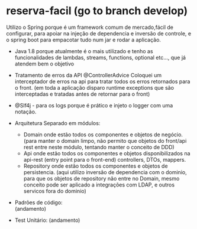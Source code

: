 # reserva-facil (go to branch develop)

Utilizo o Spring porque é um framework comum de mercado,fácil de configurar, para apoiar na injeção de dependencia e inversão de controle, e o spring boot para empacotar tudo num jar e rodar a aplicação.

- Java 1.8 porque atualmente é o mais utilizado e tenho as funcionalidades de lambdas, streams, functions, optional etc..., que já atendem bem o objetivo

- Tratamento de erros da API @ControllerAdvice
Coloquei um interceptador de erros na api para tratar todos os erros retornados para o front. (em toda a aplicação disparo runtime exceptions que são interceptadas e tratadas antes de retornar para o front)

- @Slf4j - para os logs porque é prático e injeto o logger com uma notação.

- Arquitetura
  Separado em módulos:
    - Domain onde estão todos os componentes e objetos de negócio. (para manter o domain limpo, não permito que objetos do front/api rest entre neste módulo, tentando manter o conceito de DDD)
    - Api onde estão todos os componentes e objetos disponibilizados na api-rest (entry point para o front-end) controllers, DTOs, mappers.
    - Repository onde estão todos os componentes e objetos de persistencia. (aqui utilizo inversão de dependencia com o dominio, para que os objetos de repository não entre no Domain, mesmo conceito pode ser aplicado a integrações com LDAP, e outros servicos fora do dominio)

- Padrões de código:   
	(andamento)
- Test Unitário:
	(andamento)
    





